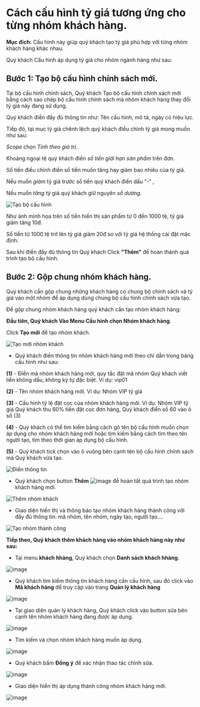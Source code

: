 # Cách cấu hình tỷ giá tương ứng cho từng nhóm khách hàng. 
**Mục đích:** Cấu hình này giúp quý khách tạo tỷ giá phù hợp với từng nhóm khách hàng khác nhau. 

Quý khách Cấu hình áp dụng tỷ giá cho nhóm ngành hàng như sau: 

 ## Bước 1: Tạo bộ cấu hình chính sách mới.
 
Tại bộ cấu hình chính sách, Quý khách Tạo bộ cấu hình chính sách mới bằng cách sao chép bộ cấu hình chính sách mà nhóm khách hàng thay đổi tỷ giá này đang sử dụng.

Quý khách điền đầy đủ thông tin như: Tên cấu hình, mô tả, ngày có hiệu lực. 

Tiếp đó, tại mục tỷ giá chênh lệch quý khách điều chỉnh tỷ giá mong muốn như sau:  

*Scope* chọn *Tính theo giá trị*. 

Khoảng ngoại tệ quý khách điền *số tiền giới hạn sản phẩm* trên đơn. 

Số tiền điều chỉnh điền số tiền muốn tăng hay giảm bao nhiêu của tỷ giá.

Nếu muốn *giảm* tỷ giá trước số tiền quý khách điền dấu “-” , 

Nếu muốn *tăng* tỷ giá quý khách giữ nguyên *số dương*. 

![Tạo bộ cấu hình](https://github.com/gobizvn/gobiz-docs/assets/135328227/acad09d2-ead2-464d-8b49-8eae0ba70a9b)


Như ảnh minh họa trên số tiền hiển thị sản phẩm từ 0 đến 1000 tệ, tỷ giá giảm tăng 10đ. 

Số tiền từ 1000 tệ trở lên tỷ giá giảm 20đ so với tỷ giá hệ thống cài đặt mặc định.

Sau khi điền đầy đủ thông tin Quý khách Click **"Thêm"** để hoàn thành quá trình tạo bộ cấu hình. 

## Bước 2: Gộp chung nhóm khách hàng. 

Quý khách cần gộp chung những khách hàng có chung bộ chính sách và tỷ giá vào một nhóm để áp dụng dùng chung bộ cấu hình chính sách vừa tạo. 

Để gộp chung nhóm khách hàng quý khách cần tạo nhóm khách hàng: 

**Đầu tiên, Quý khách Vào Menu Cấu hình chọn Nhóm khách hàng**. 

Click **Tạo mới** để tạo nhóm khách.

![Tạo mới nhóm khách](https://github.com/gobizvn/gobiz-docs/assets/135328227/d3907172-a134-41cf-9822-4f074ddf13ab)

- Quý khách điền thông tin nhóm khách hàng mới theo chỉ dẫn trong bảng cấu hình như sau:

**(1)** - Điền mã nhóm khách hàng mới, quy tắc đặt mã nhóm Quý khách viết liền không dấu, không ký tự đặc biệt. 
Ví dụ: vip01

**(2)** - Tên nhóm khách hàng mới.
Ví dụ: Nhóm VIP tỷ giá 

**(3)** - Cấu hình tỷ lệ đặt cọc của nhóm khách hàng mới.
Ví dụ: Nhóm VIP tỷ giá Quý khách thu 60% tiền đặt cọc đơn hàng, Quý khách điền số 60 vào ô số (3)

**(4)** - Quý khách có thể tìm kiếm bằng cách gõ tên bộ cấu hình muốn chọn áp dụng cho nhóm khách hàng mới hoặc tìm kiếm bằng cách tìm theo tên người tạo, tìm theo thời gian áp dụng bộ cấu hình.

**(5)** - Quý khách tick chọn vào ô vuông bên cạnh tên bộ cấu hình chính sách mà Quý khách vừa tạo.

![Điền thông tin](https://user-images.githubusercontent.com/73226975/160045981-7f5d1a5c-af65-4aed-9bbe-b250896dbd9b.png)

- Quý khách chọn button **Thêm** ![image](https://user-images.githubusercontent.com/73226975/160047326-05e31b67-1661-4f95-8544-d1b7dd590742.png) để hoàn tất quá trình tạo nhóm khách hàng mới.

![Thêm nhóm khách](https://github.com/gobizvn/gobiz-docs/assets/135328227/357f95d0-4fc2-48cd-94eb-0c491876c020)


- Giao diện hiển thị và thông báo tạo nhóm khách hàng thành công với đầy đủ thông tin: mã nhóm, tên nhóm, ngày tạo, người tạo....

![Tạo nhóm thành công](https://github.com/gobizvn/gobiz-docs/assets/135328227/7a30d713-9f4a-41dc-8441-9e8038766554)


**Tiếp theo, Quý khách thêm khách hàng vào nhóm khách hàng này như sau:**

- Tại menu **khách hhàng**, Quý khách chọn **Danh sách khách hhàng**.

![image](https://github.com/gobizvn/gobiz-docs/assets/135328227/2b450bc3-e056-40d9-95d2-9cdd276ae94d)

- Quý khách tìm kiếm thông tin khách hàng cần cấu hình, sau đó click vào **Mã khách hàng** để truy cập vào trang **Quản lý khách hàng**

![image](https://user-images.githubusercontent.com/73226975/160053361-0e730afb-f321-45db-b8b1-dd7d852a94c9.png)

- Tại giao diện quản lý khách hàng, Quý khách click vào button sửa bên cạnh tên nhóm khách hàng đang được áp dụng.

![image](https://user-images.githubusercontent.com/73226975/160053446-d669743a-9c42-48d0-ac48-07f5d7cecf97.png)

- Tìm kiếm và chọn nhóm khách hàng muốn áp dụng.

![image](https://github.com/gobizvn/gobiz-docs/assets/135328227/df0f03ec-4e39-4f91-ad62-7a4a5b9a214f)


- Quý khách bấm **Đồng ý** để xác nhận thao tác chỉnh sửa.

![image](https://github.com/gobizvn/gobiz-docs/assets/135328227/18202fb7-3cef-4282-87e6-d54ec0a01fe8)


- Giao diện hiển thị áp dụng thành công nhóm khách hàng mới.

![image](https://github.com/gobizvn/gobiz-docs/assets/135328227/64927dd5-cd0f-4c5f-839c-de0d1ca29c37)






